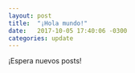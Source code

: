 ```yaml
---
layout: post
title:  "¡Hola mundo!"
date:   2017-10-05 17:40:06 -0300
categories: update
---
```


¡Espera nuevos posts!